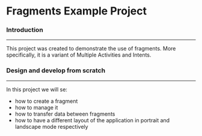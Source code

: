 # Fragments Example Project

### Introduction
___
This project was created to demonstrate the use of fragments. More specifically, it is a variant of Multiple Activities and Intents.

### Design and develop from scratch
___
In this project we will se:
* how to create a fragment
* how to manage it
* how to transfer data between fragments
* how to have a different layout of the application in portrait and landscape mode respectively

